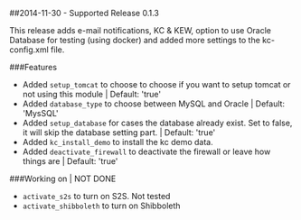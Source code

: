 ##2014-11-30 - Supported Release 0.1.3

This release adds e-mail notifications, KC & KEW, option to use Oracle Database for testing (using docker) and added more settings to the kc-config.xml file. 

###Features
- Added `setup_tomcat` to choose to choose if you want to setup tomcat or not using this module | Default: 'true'
- Added `database_type` to choose between MySQL and Oracle | Default: 'MysSQL'
- Added `setup_database` for cases the database already exist. Set to false, it will skip the database setting part. | Default: 'true'
- Added `kc_install_demo` to install the kc demo data.
- Added `deactivate_firewall` to deactivate the firewall or leave how things are | Default: 'true'

###Working on | NOT DONE
- `activate_s2s` to turn on S2S. Not tested
- `activate_shibboleth` to turn on Shibboleth
